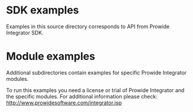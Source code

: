 SDK examples
============

Examples in this source directory corresponds to API from Prowide Integrator SDK.

Module examples
===============
Additional subdirectories contain examples for specific Prowide Integrator modules.


To run this examples you need a license or trial of Prowide Integrator and the specific modules.
For additional information please check: http://www.prowidesoftware.com/integrator.jsp

